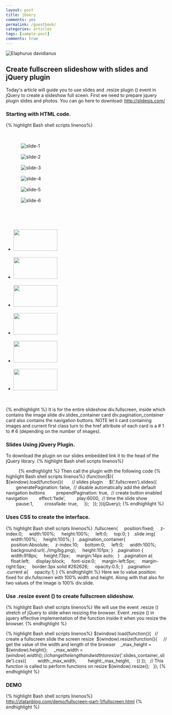 ```yaml
---
layout: post
title: jQuery 
comments: yes
permalink: /guestbook/
categories: articles
tags: [sample-post]
comments: true
---
```

![Elaphurus davidianus](http://zlatanblog.com/wp-content/uploads/picture/fullscreen-page.jpg "Père David's deer")

## Create fullscreen slideshow with slides and jQuery plugin
Today's article will guide you to use slides and .resize plugin () event in jQuery to create a slideshow full sceen.
First we need to prepare jquery plugin slides and photos. You can go here to download:
http://slidesjs.com/ 
### Starting with HTML code.
{% highlight Bash shell scripts linenos%}
<div class="fullscreen">
    <div class="slides_container">
        <div class="slide">
            <img src="img/slide_1.jpg" alt="slide-1"/>
        </div>
        <div class="slide">
            <img src="img/slide_2.jpg" alt="slide-2"/>
        </div>
        <div class="slide">
            <img src="img/slide_3.jpg" alt="slide-3"/>
        </div>
        <div class="slide">
            <img src="img/slide_4.jpg" alt="slide-4"/>
        </div>
        <div class="slide">
            <img src="img/slide_5.jpg" alt="slide-5"/>
        </div>
        <div class="slide">
            <img src="img/slide_6.jpg" alt="slide-6"/>
        </div>
    </div><!--end slide container-->
     
    <div class="pagination_container">
        <ul class="pagination">
            <li class="current"><a href="#1"><img src="img/slide_1.jpg" width="137px" height="67px"/></a></li>
            <li><a href="#2"><img src="img/slide_2.jpg" width="137px" height="67px"/></a></li>
            <li><a href="#3"><img src="img/slide_3.jpg" width="137px" height="67px"/></a></li>
            <li><a href="#4"><img src="img/slide_4.jpg" width="137px" height="67px"/></a></li>
            <li><a href="#5"><img src="img/slide_5.jpg" width="137px" height="67px"/></a></li>
            <li><a href="#6"><img src="img/slide_6.jpg" width="137px" height="67px"/></a></li>
        </ul>
    </div><!--pagination-->
</div><!--end fullscreen-->
{% endhighlight %}
It is for the entire slideshow div.fullscreen, inside which contains the image slide div.slides_container card div.pagination_container card also contains the navigation buttons. NOTE let li card containing images and current first class turn to the href attribute of each card is a # 1 to # 6 (depending on the number of images).

### Slides Using jQuery Plugin.
To download the plugin on our slides embedded link it to the head of the jQuery library.
{% highlight Bash shell scripts linenos%}
<head>
    <script src="javascript/jquery.js"></script>
    <script src="javascript/slides.min.jquery.js"></script>
</head>
{% endhighlight %}
Then call the plugin with the following code
{% highlight Bash shell scripts linenos%}
(function($){
$(window).load(function(){
 
    // slides plugin
    $('.fullscreen').slides({
        generatePagination: false,  // disable automatically add the default navigation buttons
        prependPagination: true,  // create button enabled navigation
        effect:'fade',
        play:6000,  // time the slide show
        pause:1, 
        crossfade: true,
    });
 
});
})(jQuery);
{% endhighlight %}

### Uses CSS to create the interface.
{% highlight Bash shell scripts linenos%}
.fullscreen{
    position:fixed;
    z-index:0;
    width:100%;
    height:100%;
    left:0;
    top:0;
}
 
.slide img{
    width:100%; 
    height:100%;
}
 
.pagination_container{
    position:Absolute;
    z-index:10;
    bottom:0;
    left:0;
    width:100%;
    background:url(../img/bg.png);
    height:101px;
}
 
.pagination {
    width:918px;
    height:73px;
    margin:14px auto;   
}
 
.pagination a{
    float:left;
    display:block;
    font-size:0;
    margin-left:5px;
    margin-right:5px;
    border:3px solid #262626;
    opacity:0.5;
}
 
.pagination .current a{
    opacity:1;
}
{% endhighlight %}
Here we to value position: fixed for div.fullscreen with 100% width and height. Along with that also for two values of the image is 100% div.slide.
### Use .resize event () to create fullscreen slideshow.
{% highlight Bash shell scripts linenos%}
We will use the event .resize () stretch of jQuery to slide when resizing the browser.
Event .resize () in jquery effective implementation of the function inside it when you resize the browser.
{% endhighlight %}

{% highlight Bash shell scripts linenos%}
$(window).load(function(){
 
// create a fullscreen slide the screen resize 
$(window).resize(function(){
    // get the value of the width and length of the browser    _max_height = $(window).height();
    _max_width = $(window).width();
 
    // change the length and width to resize    $('.slides_container,.slide').css({
        width:_max_width,
        height:_max_height,
    })
});
 
// This function is called to perform functions on resize
$(window).resize();
 
});
{% endhighlight %}

### DEMO
{% highlight Bash shell scripts linenos%}
http://zlatanblog.com/demo/fullscreen-part-1/fullscreen.html
{% endhighlight %}
